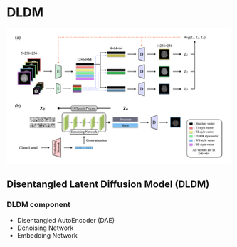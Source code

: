 # DLDM
<p align="center">
 <img width="900" src="https://github.com/Yoonho-Na/DLDM/blob/main/figures/main.png?raw=true">
</p>

## Disentangled Latent Diffusion Model (DLDM)

### DLDM component
* Disentangled AutoEncoder (DAE)
* Denoising Network
* Embedding Network
